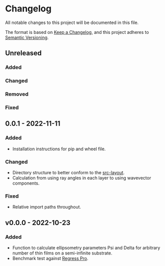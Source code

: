 # Changelog

All notable changes to this project will be documented in this file.

The format is based on [Keep a Changelog](https://keepachangelog.com/en/1.0.0/),
and this project adheres to [Semantic Versioning](https://semver.org/spec/v2.0.0.html).

## Unreleased

### Added

### Changed

### Removed

### Fixed

## 0.0.1 - 2022-11-11

### Added

* Installation instructions for pip and wheel file.

### Changed

* Directory structure to better conform to the [src-layout](https://setuptools.pypa.io/en/latest/userguide/package_discovery.html#src-layout).
* Calculation from using ray angles in each layer to using wavevector components.

### Fixed

* Relative import paths throughout.

## v0.0.0 - 2022-10-23

### Added

* Function to calculate ellipsometry parameters Psi and Delta for arbitrary number of thin films on a semi-infinite substrate.
* Benchmark test against [Regress Pro](https://github.com/franko/regress-pro/tree/master/src).
